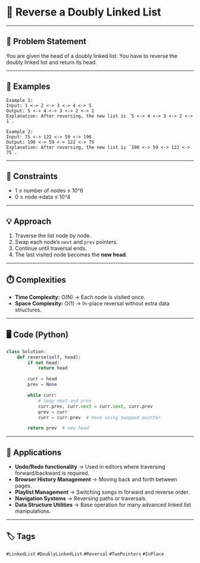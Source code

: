 # 🔄 Reverse a Doubly Linked List
---

## 📌 Problem Statement  
You are given the head of a doubly linked list. You have to reverse the doubly linked list and return its head.

---

## 📝 Examples  
```text
Example 1:
Input: 1 <-> 2 <-> 3 <-> 4 <-> 5
Output: 5 <-> 4 <-> 3 <-> 2 <-> 1
Explanation: After reversing, the new list is `5 <-> 4 <-> 3 <-> 2 <-> 1`.

Example 2: 
Input: 75 <-> 122 <-> 59 <-> 196
Output: 196 <-> 59 <-> 122 <-> 75
Explanation: After reversing, the new list is `196 <-> 59 <-> 122 <-> 75`.
```
---

## 🎯 Constraints  
- 1 ≤ number of nodes ≤ 10^6  
- 0 ≤ node->data ≤ 10^4  

---

## 💡 Approach  
1. Traverse the list node by node.  
2. Swap each node’s `next` and `prev` pointers.  
3. Continue until traversal ends.  
4. The last visited node becomes the **new head**.  

---
## ⏱️ Complexities
- **Time Complexity:** O(N) → Each node is visited once.  
- **Space Complexity:** O(1) → In-place reversal without extra data structures.
---

## 🖥️ Code (Python)

```python
class Solution:
    def reverse(self, head):
        if not head:
            return head

        curr = head
        prev = None

        while curr:
            # Swap next and prev
            curr.prev, curr.next = curr.next, curr.prev
            prev = curr
            curr = curr.prev  # move using swapped pointer

        return prev  # new head

```
---
## 🚀 Applications
- **Undo/Redo functionality** → Used in editors where traversing forward/backward is required.  
- **Browser History Management** → Moving back and forth between pages.  
- **Playlist Management** → Switching songs in forward and reverse order.  
- **Navigation Systems** → Reversing paths or traversals.  
- **Data Structure Utilities** → Base operation for many advanced linked list manipulations.
---
## 🏷️ Tags
`#LinkedList` `#DoublyLinkedList` `#Reversal` `#TwoPointers` `#InPlace`
